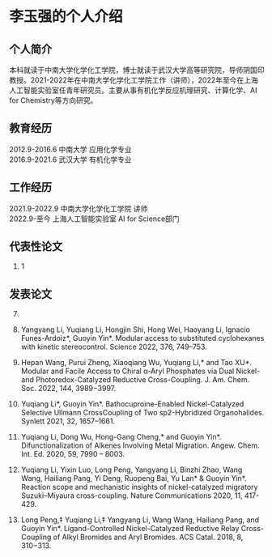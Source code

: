 # 李玉强的个人介绍

## 个人简介
<p> 本科就读于中南大学化学化工学院，博士就读于武汉大学高等研究院，导师阴国印教授。2021-2022年在中南大学化学化工学院工作（讲师），2022年至今在上海人工智能实验室任青年研究员。主要从事有机化学反应机理研究、计算化学、AI for Chemistry等方向研究。</p>

## 教育经历
<p>2012.9-2016.6 中南大学 应用化学专业<br>
2016.9-2021.6 武汉大学 有机化学专业</p>

## 工作经历
<p>2021.9-2022.9 中南大学化学化工学院 讲师<br>
2022.9-至今 上海人工智能实验室 AI for Science部门</P>

## 代表性论文
1. 1

## 发表论文

7. 

6. Yangyang Li, Yuqiang Li, Hongjin Shi, Hong Wei, Haoyang Li, Ignacio Funes-Ardoiz*, Guoyin Yin*. Modular access to substituted cyclohexanes with kinetic stereocontrol. Science 2022, 376, 749–753.

5. Hepan Wang, Purui Zheng, Xiaoqiang Wu, Yuqiang Li,* and Tao XU*. Modular and Facile Access to Chiral α‑Aryl Phosphates via Dual Nickel- and Photoredox-Catalyzed Reductive Cross-Coupling. J. Am. Chem. Soc. 2022, 144, 3989−3997.

4. Yuqiang Li*, Guoyin Yin*. Bathocuproine-Enabled Nickel-Catalyzed Selective Ullmann CrossCoupling of Two sp2-Hybridized Organohalides. Synlett 2021, 32, 1657–1661.

3. Yuqiang Li, Dong Wu, Hong-Gang Cheng,* and Guoyin Yin*. Difunctionalization of Alkenes Involving Metal Migration. Angew. Chem. Int. Ed. 2020, 59, 7990 – 8003.

2. Yuqiang Li, Yixin Luo, Long Peng, Yangyang Li, Binzhi Zhao, Wang Wang, Hailiang Pang, Yi Deng, Ruopeng Bai, Yu Lan* & Guoyin Yin*. Reaction scope and mechanistic insights of nickel-catalyzed migratory Suzuki–Miyaura cross-coupling. Nature Communications 2020, 11, 417-429.

1. Long Peng,‡ Yuqiang Li,‡ Yangyang Li, Wang Wang, Hailiang Pang, and Guoyin Yin*. Ligand-Controlled Nickel-Catalyzed Reductive Relay Cross-Coupling of Alkyl Bromides and Aryl Bromides.  ACS Catal. 2018, 8, 310−313.
